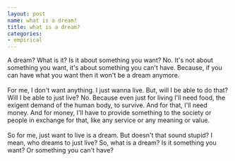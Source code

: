 ```yaml
---
layout: post
name: what is a dream?
title: what is a dream?
categories: 
- empirical
---
```


A dream? What is it? Is it about something you want? No. It's not about something you want, it's about something you can't have. Because, if you can have what you want then it won't be a dream anymore.<br/><br/>
For me, I don't want anything. I just wanna live. But, will I be able to do that? Will I be able to just live? No. Because even just for living I'll need food, the exigent demand of the human body, to survive. And for that, I'll need money. And for money, I'll have to provide something to the society or people in exchange for that, like any service or any meaning or value.<br/><br/>
So for me, just want to live is a dream. But doesn't that sound stupid? I mean, who dreams to just live? So, what is a dream? Is it something you want? Or something you can't have?
 
